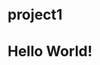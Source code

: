 # project1
<!DOCTYPE html>
<html>

<head>
	<title>
		First Web Page
	</title>
</head>

<body>
	<h1>Hello World!</h1>
</body>

</html>
